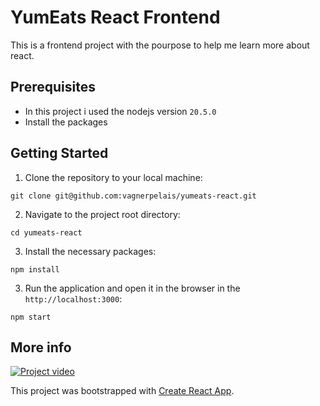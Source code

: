 # YumEats React Frontend

This is a frontend project with the pourpose to help me learn more about react.

## Prerequisites

- In this project i used the nodejs version `20.5.0`
- Install the packages

## Getting Started

1. Clone the repository to your local machine:

```asgl
git clone git@github.com:vagnerpelais/yumeats-react.git
```

2. Navigate to the project root directory:

```asgl
cd yumeats-react
```

3. Install the necessary packages:

```asgl
npm install
```

3. Run the application and open it in the browser in the `http://localhost:3000`:

```asgl
npm start
```

## More info

[![Project video](https://i.ibb.co/9vnhCNh/mqdefault.jpg)](https://youtu.be/3hCAftzTnrk)

This project was bootstrapped with [Create React App](https://github.com/facebook/create-react-app).
